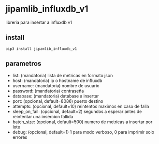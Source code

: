 # jipamlib_influxdb_v1  
libreria para insertar a influxdb v1  

## install  
```
pip3 install jipamlib_influxdb_v1  
```
## parametros

- list: (mandatoria) lista de metricas en formato json  
- host: (mandatoria) ip o hostname de influxdb  
- username: (mandatoria) nombre de usuario  
- password: (mandatoria) contraseña  
- database: (mandatoria)  database a insertar
- port: (opcional, default=8086) puerto destino
- attempts: (opcional, default=10) reintentos maximos en caso de falla  
- sleep_on_fail: (opcional, default=2) segundos a esperar antes de reintentar una insercion fallida
- batch_size: (opcional, default=500) numero de metricas a insertar por lote  
- debug: (opcional, default=1)  1 para modo verboso, 0 para imprimir solo errores
